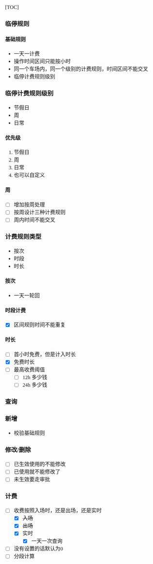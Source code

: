 <span  style="font-family: Simsun,serif; font-size: 17px; ">

[TOC]

### 临停规则

#### 基础规则

- 一天一计费
- 操作时间区间只能按小时
- 同一个车场内，同一个级别的计费规则，时间区间不能交叉
- 临停计费规则级别

### 临停计费规则级别

- 节假日
- 周
- 日常

#### 优先级

1. 节假日
2. 周
3. 日常
4. 也可以自定义

#### 周

- [ ] 增加按周处理
- [ ] 按周设计三种计费规则
- [ ] 周内时间不能交叉

### 计费规则类型

- 按次
- 时段
- 时长

#### 按次

- 一天一轮回

#### 时段计费

- [x] 区间规则时间不能重复

#### 时长

- [ ] 首小时免费，但是计入时长
- [x] 免费时长
- [ ] 最高收费阈值
    - [ ] 12h 多少钱
    - [ ] 24h 多少钱

### 查询

### 新增

- 校验基础规则

### 修改/删除

- [ ] 已生效使用的不能修改
- [ ] 已使用就不能修改了
- [ ] 未生效要走审批

### 计费

- [ ] 收费按照入场时，还是出场，还是实时
    - [x] ~~入场~~
    - [x] ~~出场~~
    - [x] 实时
        - [x] 一天一次查询
- [ ] 没有设置的话默认为0
- [ ] 分段计算

</span>